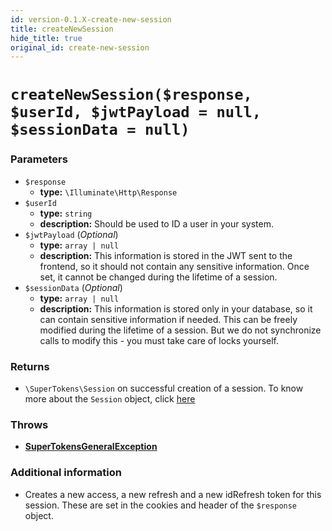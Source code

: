 ```yaml
---
id: version-0.1.X-create-new-session
title: createNewSession
hide_title: true
original_id: create-new-session
---
```

# `createNewSession($response, $userId, $jwtPayload = null, $sessionData = null)`
### Parameters
- `$response`
    - **type:** `\Illuminate\Http\Response`
- `$userId`
    - **type:** `string`
    - **description:** Should be used to ID a user in your system.
- `$jwtPayload` (*Optional*)
    - **type:** `array | null`
    - **description:** This information is stored in the JWT sent to the frontend, so it should not contain any sensitive information. Once set, it cannot be changed during the lifetime of a session.
- `$sessionData` (*Optional*)
    - **type:** `array | null`
    - **description:** This information is stored only in your database, so it can contain sensitive information if needed. This can be freely modified during the lifetime of a session. But we do not synchronize calls to modify this - you must take care of locks yourself.

### Returns
- `\SuperTokens\Session` on successful creation of a session. To know more about the `Session` object, click [here](./session-object/overview)

### Throws
- **[SuperTokensGeneralException](../error-handling/general-error)**

### Additional information
- Creates a new access, a new refresh and a new idRefresh token for this session. These are set in the cookies and header of the `$response` object.